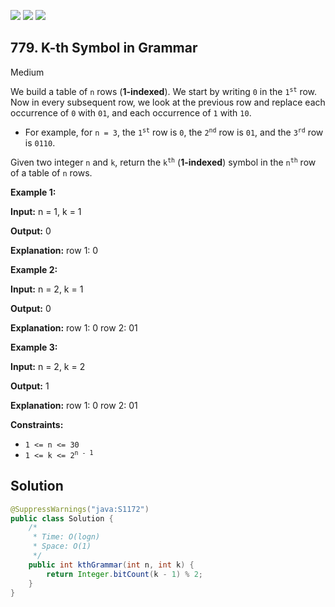 [![](https://img.shields.io/github/stars/javadev/LeetCode-in-Java?label=Stars&style=flat-square)](https://github.com/javadev/LeetCode-in-Java)
[![](https://img.shields.io/github/forks/javadev/LeetCode-in-Java?label=Fork%20me%20on%20GitHub%20&style=flat-square)](https://github.com/javadev/LeetCode-in-Java/fork)
[![](https://img.shields.io/badge/-LeetCode%20in%20Kotlin-blue?style=flat-square)](https://github.com/javadev/LeetCode-in-Kotlin)

## 779\. K-th Symbol in Grammar

Medium

We build a table of `n` rows (**1-indexed**). We start by writing `0` in the <code>1<sup>st</sup></code> row. Now in every subsequent row, we look at the previous row and replace each occurrence of `0` with `01`, and each occurrence of `1` with `10`.

*   For example, for `n = 3`, the <code>1<sup>st</sup></code> row is `0`, the <code>2<sup>nd</sup></code> row is `01`, and the <code>3<sup>rd</sup></code> row is `0110`.

Given two integer `n` and `k`, return the <code>k<sup>th</sup></code> (**1-indexed**) symbol in the <code>n<sup>th</sup></code> row of a table of `n` rows.

**Example 1:**

**Input:** n = 1, k = 1

**Output:** 0

**Explanation:** row 1: 0

**Example 2:**

**Input:** n = 2, k = 1

**Output:** 0

**Explanation:** row 1: 0 row 2: 01

**Example 3:**

**Input:** n = 2, k = 2

**Output:** 1

**Explanation:** row 1: 0 row 2: 01

**Constraints:**

*   `1 <= n <= 30`
*   <code>1 <= k <= 2<sup>n - 1</sup></code>

## Solution

```java
@SuppressWarnings("java:S1172")
public class Solution {
    /*
     * Time: O(logn)
     * Space: O(1)
     */
    public int kthGrammar(int n, int k) {
        return Integer.bitCount(k - 1) % 2;
    }
}
```